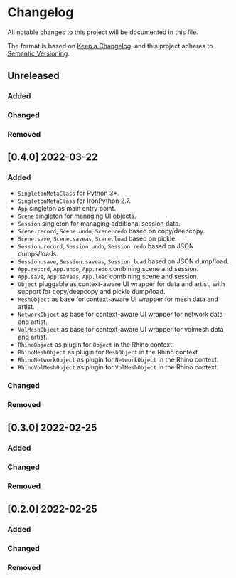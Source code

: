 # Changelog

All notable changes to this project will be documented in this file.

The format is based on [Keep a Changelog](https://keepachangelog.com/en/1.0.0/),
and this project adheres to [Semantic Versioning](https://semver.org/spec/v2.0.0.html).

## Unreleased

### Added

### Changed

### Removed


## [0.4.0] 2022-03-22

### Added

* `SingletonMetaClass` for Python 3+.
* `SingletonMetaClass` for IronPython 2.7.
* `App` singleton as main entry point.
* `Scene` singleton for managing UI objects.
* `Session` singleton for managing additional session data.
* `Scene.record`, `Scene.undo`, `Scene.redo` based on copy/deepcopy.
* `Scene.save`, `Scene.saveas`, `Scene.load` based on pickle.
* `Session.record`, `Session.undo`, `Session.redo` based on JSON dumps/loads.
* `Session.save`, `Session.saveas`, `Session.load` based on JSON dump/load.
* `App.record`, `App.undo`, `App.redo` combining scene and session.
* `App.save`, `App.saveas`, `App.load` combining scene and session.
* `Object` pluggable as context-aware UI wrapper for data and artist, with support for copy/deepcopy and pickle dump/load.
* `MeshObject` as base for context-aware UI wrapper for mesh data and artist.
* `NetworkObject` as base for context-aware UI wrapper for network data and artist.
* `VolMeshObject` as base for context-aware UI wrapper for volmesh data and artist.
* `RhinoObject` as plugin for `Object` in the Rhino context.
* `RhinoMeshObject` as plugin for `MeshObject` in the Rhino context.
* `RhinoNetworkObject` as plugin for `NetworkObject` in the Rhino context.
* `RhinoVolMeshObject` as plugin for `VolMeshObject` in the Rhino context.

### Changed

### Removed


## [0.3.0] 2022-02-25

### Added

### Changed

### Removed


## [0.2.0] 2022-02-25

### Added

### Changed

### Removed


